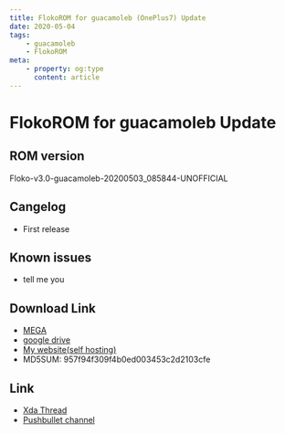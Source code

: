 ```yaml
---
title: FlokoROM for guacamoleb (OnePlus7) Update
date: 2020-05-04
tags: 
    - guacamoleb
    - FlokoROM
meta:
    - property: og:type
      content: article
---
```


# FlokoROM for guacamoleb Update

## ROM version

Floko-v3.0-guacamoleb-20200503_085844-UNOFFICIAL

## Cangelog

 - First release

## Known issues

- tell me you

## Download Link

- [MEGA](https://mega.nz/file/5RsF1YwQ#tcJap8R3SIaZXQL96eHwd6peAlDWId5hEWjnOlNLzYg)
- [google drive](https://drive.google.com/open?id=1MSDXu2RLiqSbozIt0SoM0WupiBHEIJKY)
- [My website(self hosting)](https://file.tooth-pick.xyz/Android/FlokoROM/3.0/guacamoleb/Floko-v3.0-guacamoleb-20200503_085844-UNOFFICIAL.zip)
- MD5SUM: 957f94f309f4b0ed003453c2d2103cfe

## Link

- [Xda Thread](https://forum.xda-developers.com/oneplus-7/development/rom-flokorom-v3-0-t4093225)
- [Pushbullet channel](https://www.pushbullet.com/channel?tag=flokorom_oneplus7_release)
<a class="pushbullet-subscribe-widget" data-channel="flokorom_oneplus7_release" data-widget="button" data-size="small"></a>
<script type="text/javascript">(function(){var a=document.createElement('script');a.type='text/javascript';a.async=true;a.src='https://widget.pushbullet.com/embed.js';var b=document.getElementsByTagName('script')[0];b.parentNode.insertBefore(a,b);})();</script>